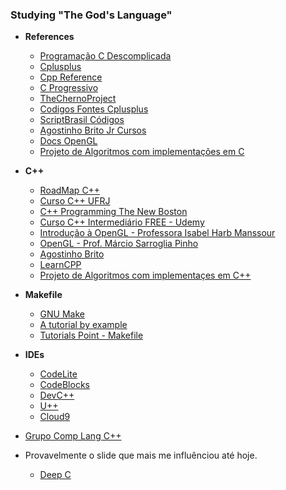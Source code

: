 ### Studying "The God's Language"

 - <strong>References</strong>
    - [Programação C Descomplicada](https://www.youtube.com/user/progdescomplicada)
    - [Cplusplus](http://www.cplusplus.com/)
    - [Cpp Reference](http://en.cppreference.com/w/)
    - [C Progressivo](http://www.cprogressivo.net/)
    - [TheChernoProject](https://www.youtube.com/channel/UCQ-W1KE9EYfdxhL6S4twUNw)
    - [Codigos Fontes Cplusplus](https://codigosfontes-ccplus-plus.blogspot.com.br/)
    - [ScriptBrasil Códigos](https://www.scriptbrasil.com.br/codigos/)
    - [Agostinho Brito Jr Cursos](https://agostinhobritojr.github.io/cursos/)
    - [Docs OpenGL](http://docs.gl/)
    - [Projeto de Algoritmos com implementações em C](http://www2.dcc.ufmg.br/livros/algoritmos/implementacoes-05.php)
    
 - <strong>C++</strong>
    - [RoadMap C++](http://www.pontov.com.br/site/index.php/cpp/46-conceitos-basicos/88-roadmap-c)
    - [Curso C++ UFRJ](http://orion.lcg.ufrj.br/C++/curso/)
    - [C++ Programming The New Boston](https://www.youtube.com/watch?v=tvC1WCdV1XU&list=PLAE85DE8440AA6B83&index=1)
    - [Curso C++ Intermediário FREE - Udemy](https://www.udemy.com/cplusplus-intermediario/)
    - [Introdução à OpenGL - Professora Isabel Harb Manssour](http://www.inf.pucrs.br/~manssour/OpenGL/Tutorial.html)
    - [OpenGL - Prof. Márcio Sarroglia Pinho ](http://www.inf.pucrs.br/~pinho/CG/Aulas/OpenGL/OpenGL.html)
    - [Agostinho Brito](https://agostinhobritojr.github.io/tutoriais/cpp/)
    - [LearnCPP](http://www.learncpp.com)
    - [Projeto de Algoritmos com implementaçes em C++](http://www2.dcc.ufmg.br/livros/algoritmos-java/implementacoes.php)
    
 - <strong>Makefile</strong>
    - [GNU Make](https://www.gnu.org/software/make/manual/make.html)
    - [A tutorial by example](http://mrbook.org/blog/tutorials/make/)
    - [Tutorials Point - Makefile](https://www.tutorialspoint.com/makefile/)
    
 - <strong>IDEs</strong>
    - [CodeLite](https://codelite.org/)
    - [CodeBlocks](http://www.codeblocks.org/)
    - [DevC++](https://sourceforge.net/projects/orwelldevcpp/)
    - [U++](https://www.ultimatepp.org/index.html)
    - [Cloud9](https://c9.io/?redirect=0)
 
 - [Grupo Comp Lang C++](https://groups.google.com/forum/#!forum/comp.lang.c++)
 
 
 - <strog>Provavelmente o slide que mais me influênciou até hoje.</strong>
    - [Deep C](https://www.slideshare.net/olvemaudal/deep-c/226-include_stdioh_struct_X_int)
    
